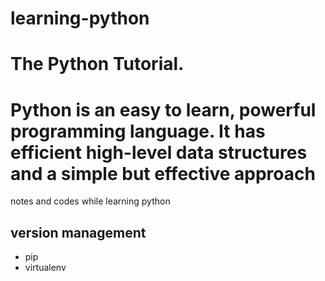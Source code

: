 # learning-python
# The Python Tutorial.
# Python is an easy to learn, powerful programming language. It has efficient high-level data structures and a simple but effective approach 
notes and codes while learning python

## version management
* pip
* virtualenv
